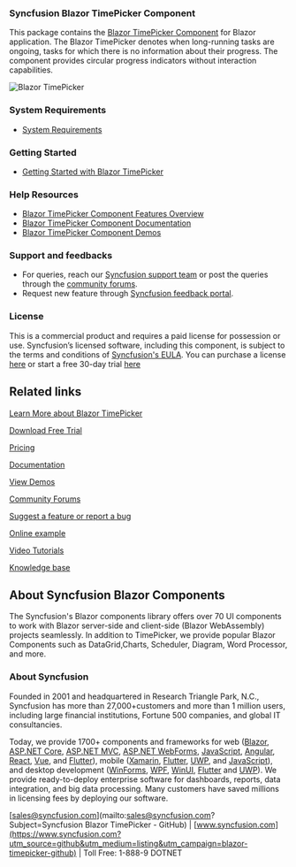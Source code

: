 ### Syncfusion Blazor TimePicker Component

This package contains the [Blazor TimePicker Component](https://www.syncfusion.com/blazor-components/blazor-timepicker?utm_source=github&utm_medium=listing&utm_campaign=blazor-timepicker-github) for Blazor application. The Blazor TimePicker denotes when long-running tasks are ongoing, tasks for which there is no information about their progress. The component provides circular progress indicators without interaction capabilities.

![Blazor TimePicker](https://raw.githubusercontent.com/SyncfusionExamples/github-img/master/blazor/blazor-timepicker.png)

### System Requirements

* [System Requirements](https://blazor.syncfusion.com/documentation/system-requirements?utm_source=github&utm_medium=listing&utm_campaign=blazor-timepicker-github)

### Getting Started

* [Getting Started with Blazor TimePicker](https://blazor.syncfusion.com/documentation/timepicker/getting-started?utm_source=github&utm_medium=listing&utm_campaign=blazor-timepicker-github)

### Help Resources

* [Blazor TimePicker Component Features Overview](https://www.syncfusion.com/blazor-components/blazor-timepicker?utm_source=github&utm_medium=listing&utm_campaign=blazor-timepicker-github)
* [Blazor TimePicker Component Documentation](https://blazor.syncfusion.com/documentation/timepicker/getting-started?utm_source=github&utm_medium=listing&utm_campaign=blazor-timepicker-github)
* [Blazor TimePicker Component Demos](https://blazor.syncfusion.com/demos/timepicker/overview?utm_source=github&utm_medium=listing&utm_campaign=blazor-timepicker-github)

### Support and feedbacks

* For queries, reach our [Syncfusion support team](https://www.syncfusion.com/support/directtrac/incidents/newincident?utm_source=github&utm_medium=listing&utm_campaign=blazor-timepicker-github) or post the queries through the [community forums](https://www.syncfusion.com/forums/blazor-components?utm_source=github&utm_medium=listing&utm_campaign=blazor-timepicker-github). 
* Request new feature through [Syncfusion feedback portal](https://www.syncfusion.com/feedback/blazor-components?utm_source=github&utm_medium=listing&utm_campaign=blazor-timepicker-github).

### License

This is a commercial product and requires a paid license for possession or use. Syncfusion’s licensed software, including this component, is subject to the terms and conditions of [Syncfusion's EULA](https://www.syncfusion.com/eula/es/?utm_source=github&utm_medium=listing&utm_campaign=blazor-timepicker-github). You can purchase a license [here](https://www.syncfusion.com/sales/products?utm_source=github&utm_medium=listing&utm_campaign=blazor-timepicker-github) or start a free 30-day trial [here](https://www.syncfusion.com/account/manage-trials/start-trials?utm_source=github&utm_medium=listing&utm_campaign=blazor-timepicker-github)

## Related links

[Learn More about Blazor TimePicker](https://www.syncfusion.com/blazor-components/blazor-timepicker?utm_source=github&utm_medium=listing&utm_campaign=blazor-navigations-github-samples)

[Download Free Trial](https://www.syncfusion.com/downloads/blazor?utm_source=github&utm_medium=listing&utm_campaign=blazor-timepicker-github-samples)

[Pricing](https://www.syncfusion.com/sales/products/blazor?utm_source=github&utm_medium=listing&utm_campaign=blazor-timepicker-github-samples)

[Documentation](https://blazor.syncfusion.com/documentation/toolbar/getting-started?utm_source=github&utm_medium=listing&utm_campaign=blazor-timepicker-github-samples)

[View Demos](https://blazor.syncfusion.com/demos/toolbar/default-functionalities?utm_source=github&utm_medium=listing&utm_campaign=blazor-timepicker-github-samples)

[Community Forums](https://www.syncfusion.com/forums/blazor-components?utm_source=github&utm_medium=listing&utm_campaign=blazor-timepicker-github-samples)

[Suggest a feature or report a bug](https://www.syncfusion.com/feedback/blazor-components?utm_source=github&utm_medium=listing&utm_campaign=blazor-timepicker-github-samples)

[Online example](https://blazor.syncfusion.com/demos/toolbar/default-functionalities?utm_source=github&utm_medium=listing&utm_campaign=blazor-timepicker-github-samples)

[Video Tutorials](https://www.syncfusion.com/tutorial-videos/blazor/toolbar?utm_source=github&utm_medium=listing&utm_campaign=blazor-timepicker-github-samples)

[Knowledge base](https://www.syncfusion.com/kb/blazor-components?utm_source=github&utm_medium=listing&utm_campaign=blazor-timepicker-github-samples)

## About Syncfusion Blazor Components
The Syncfusion's Blazor components library offers over 70 UI components to work with Blazor server-side and client-side (Blazor WebAssembly) projects seamlessly. In addition to TimePicker, we provide popular Blazor Components such as DataGrid,Charts, Scheduler, Diagram, Word Processor, and more.

### About Syncfusion

Founded in 2001 and headquartered in Research Triangle Park, N.C., Syncfusion has more than 27,000+customers and more than 1 million users, including large financial institutions, Fortune 500 companies, and global IT consultancies.
 
Today, we provide 1700+ components and frameworks for web ([Blazor](https://www.syncfusion.com/blazor-components?utm_source=github&utm_medium=listing&utm_campaign=blazor-timepicker-github), [ASP.NET Core](https://www.syncfusion.com/aspnet-core-ui-controls?utm_source=github&utm_medium=listing&utm_campaign=blazor-timepicker-github), [ASP.NET MVC](https://www.syncfusion.com/aspnet-mvc-ui-controls?utm_source=github&utm_medium=listing&utm_campaign=blazor-timepicker-github), [ASP.NET WebForms](https://www.syncfusion.com/jquery/aspnet-webforms-ui-controls?utm_source=github&utm_medium=listing&utm_campaign=blazor-timepicker-github), [JavaScript](https://www.syncfusion.com/javascript-ui-controls?utm_source=github&utm_medium=listing&utm_campaign=blazor-timepicker-github), [Angular](https://www.syncfusion.com/angular-ui-components?utm_source=github&utm_medium=listing&utm_campaign=blazor-timepicker-github), [React](https://www.syncfusion.com/react-ui-components?utm_source=github&utm_medium=listing&utm_campaign=blazor-timepicker-github), [Vue](https://www.syncfusion.com/vue-ui-components?utm_source=github&utm_medium=listing&utm_campaign=blazor-timepicker-github), and [Flutter](https://www.syncfusion.com/flutter-widgets?utm_source=github&utm_medium=listing&utm_campaign=blazor-timepicker-github)), mobile ([Xamarin](https://www.syncfusion.com/xamarin-ui-controls?utm_source=github&utm_medium=listing&utm_campaign=blazor-timepicker-github), [Flutter](https://www.syncfusion.com/flutter-widgets?utm_source=github&utm_medium=listing&utm_campaign=blazor-timepicker-github), [UWP](https://www.syncfusion.com/uwp-ui-controls?utm_source=github&utm_medium=listing&utm_campaign=blazor-timepicker-github), and [JavaScript](https://www.syncfusion.com/javascript-ui-controls?utm_source=github&utm_medium=listing&utm_campaign=blazor-timepicker-github)), and desktop development ([WinForms](https://www.syncfusion.com/winforms-ui-controls?utm_source=github&utm_medium=listing&utm_campaign=blazor-timepicker-github), [WPF](https://www.syncfusion.com/wpf-controls?utm_source=github&utm_medium=listing&utm_campaign=blazor-timepicker-github), [WinUI](https://www.syncfusion.com/winui-controls?utm_source=github&utm_medium=listing&utm_campaign=blazor-timepicker-github), [Flutter](https://www.syncfusion.com/flutter-widgets?utm_source=github&utm_medium=listing&utm_campaign=blazor-timepicker-github) and [UWP](https://www.syncfusion.com/uwp-ui-controls?utm_source=github&utm_medium=listing&utm_campaign=blazor-timepicker-github)). We provide ready-to-deploy enterprise software for dashboards, reports, data integration, and big data processing. Many customers have saved millions in licensing fees by deploying our software.

[sales@syncfusion.com](mailto:sales@syncfusion.com?Subject=Syncfusion Blazor TimePicker - GitHub) | [www.syncfusion.com](https://www.syncfusion.com?utm_source=github&utm_medium=listing&utm_campaign=blazor-timepicker-github) | Toll Free: 1-888-9 DOTNET